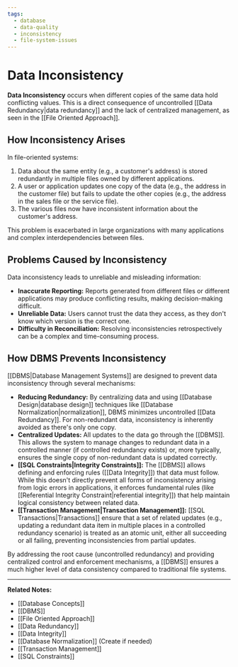 ```yaml
---
tags:
  - database
  - data-quality
  - inconsistency
  - file-system-issues
---
```


# Data Inconsistency

**Data Inconsistency** occurs when different copies of the same data hold conflicting values. This is a direct consequence of uncontrolled [[Data Redundancy|data redundancy]] and the lack of centralized management, as seen in the [[File Oriented Approach]].

## How Inconsistency Arises

In file-oriented systems:

1.  Data about the same entity (e.g., a customer's address) is stored redundantly in multiple files owned by different applications.
2.  A user or application updates one copy of the data (e.g., the address in the customer file) but fails to update the other copies (e.g., the address in the sales file or the service file).
3.  The various files now have inconsistent information about the customer's address.

This problem is exacerbated in large organizations with many applications and complex interdependencies between files.

## Problems Caused by Inconsistency

Data inconsistency leads to unreliable and misleading information:

* **Inaccurate Reporting:** Reports generated from different files or different applications may produce conflicting results, making decision-making difficult.
* **Unreliable Data:** Users cannot trust the data they access, as they don't know which version is the correct one.
* **Difficulty in Reconciliation:** Resolving inconsistencies retrospectively can be a complex and time-consuming process.

## How DBMS Prevents Inconsistency

[[DBMS|Database Management Systems]] are designed to prevent data inconsistency through several mechanisms:

* **Reducing Redundancy:** By centralizing data and using [[Database Design|database design]] techniques like [[Database Normalization|normalization]], DBMS minimizes uncontrolled [[Data Redundancy]]. For non-redundant data, inconsistency is inherently avoided as there's only one copy.
* **Centralized Updates:** All updates to the data go through the [[DBMS]]. This allows the system to manage changes to redundant data in a controlled manner (if controlled redundancy exists) or, more typically, ensures the single copy of non-redundant data is updated correctly.
* **[[SQL Constraints|Integrity Constraints]]:** The [[DBMS]] allows defining and enforcing rules ([[Data Integrity]]) that data must follow. While this doesn't directly prevent all forms of inconsistency arising from logic errors in applications, it enforces fundamental rules (like [[Referential Integrity Constraint|referential integrity]]) that help maintain logical consistency between related data.
* **[[Transaction Management|Transaction Management]]:** [[SQL Transactions|Transactions]] ensure that a set of related updates (e.g., updating a redundant data item in multiple places in a controlled redundancy scenario) is treated as an atomic unit, either all succeeding or all failing, preventing inconsistencies from partial updates.

By addressing the root cause (uncontrolled redundancy) and providing centralized control and enforcement mechanisms, a [[DBMS]] ensures a much higher level of data consistency compared to traditional file systems.

---
**Related Notes:**
* [[Database Concepts]]
* [[DBMS]]
* [[File Oriented Approach]]
* [[Data Redundancy]]
* [[Data Integrity]]
* [[Database Normalization]] (Create if needed)
* [[Transaction Management]]
* [[SQL Constraints]]